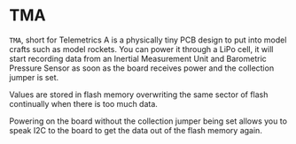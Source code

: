 # TMA

`TMA`, short for Telemetrics A is a physically tiny PCB design to put into
model crafts such as model rockets. You can power it through a LiPo cell, it
will start recording data from an Inertial Measurement Unit and Barometric
Pressure Sensor as soon as the board receives power and the collection jumper
is set.

Values are stored in flash memory overwriting the same sector of flash
continually when there is too much data.

Powering on the board without the collection jumper being set allows you to
speak I2C to the board to get the data out of the flash memory again.
